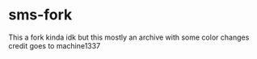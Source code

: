 # sms-fork
This a fork kinda idk but this mostly an archive with some color changes
credit goes to machine1337
